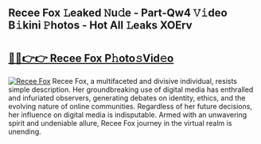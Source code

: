 ## Recee Fox 𝙻eaked 𝙽u𝚍e - Part-Qw4 𝚅𝚒deo B𝚒kini 𝙿hotos - Hot All 𝙻eaks XOErv

# <h2><a href="http://ld1xt9.urlbe.top/?page=Recee+Fox">🔗🔗👉👉 Recee Fox P𝚑oto𝚜Vid𝚎o</a></h2>

[![Recee Fox](https://i.imgur.com/eBuTRDB.gif)](http://ld1xt9.urlbe.top/?page=Recee+Fox)
Recee Fox, a multifaceted and divisive individual, resists simple description. Her groundbreaking use of digital media has enthralled and infuriated observers, generating debates on identity, ethics, and the evolving nature of online communities. Regardless of her future decisions, her influence on digital media is indisputable. Armed with an unwavering spirit and undeniable allure, Recee Fox journey in the virtual realm is unending.
